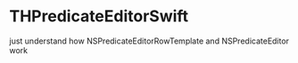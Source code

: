 # THPredicateEditorSwift


just understand how NSPredicateEditorRowTemplate and NSPredicateEditor work
